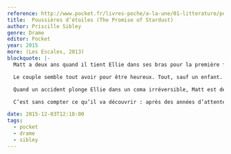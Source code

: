 ```yaml
---
reference: http://www.pocket.fr/livres-poche/a-la-une/01-litterature/poussieres-detoiles/
title:  Poussières d’étoiles (The Promise of Stardust)
author: Priscille Sibley
genre: Drame
editor: Pocket
year: 2015
more: (Les Escales, 2013)
blockquote: |-
  Matt a deux ans quand il tient Ellie dans ses bras pour la première fois, dix-sept quand il lui donne son premier baiser et trente-trois quand il l’épouse enfin.

  Le couple semble tout avoir pour être heureux. Tout, sauf un enfant...

  Quand un accident plonge Ellie dans un coma irréversible, Matt est dévasté. Il sait toutefois que sa femme n’aurait pas voulu qu’on la maintienne en vie artificiellement.

  C’est sans compter ce qu’il va découvrir : après des années d’attente et de faux espoirs, Ellie est enceinte...

date: 2015-12-03T12:18:00
tags:
  - pocket
  - drame
  - sibley
---
```

